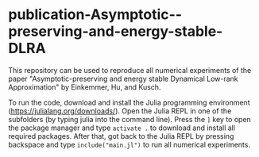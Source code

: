 # publication-Asymptotic--preserving-and-energy-stable-DLRA
This repository can be used to reproduce all numerical experiments of the paper "Asymptotic-preserving and energy stable Dynamical Low-rank Approximation" by Einkemmer, Hu, and Kusch. 

To run the code, download and install the Julia programming environment (https://julialang.org/downloads/). Open the Julia REPL in one of the subfolders (by typing julia into the command line). Press the `]` key to open the package manager and type `activate .` to download and install all required packages. After that, got back to the Julia REPL by pressing backspace and type `include("main.jl")` to run all numerical experiments.
